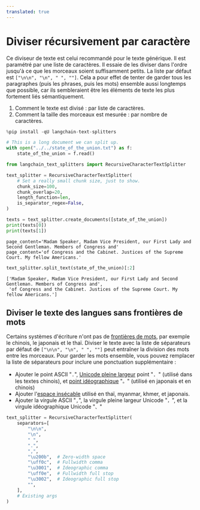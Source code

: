 ```yaml
---
translated: true
---
```


# Diviser récursivement par caractère

Ce diviseur de texte est celui recommandé pour le texte générique. Il est paramétré par une liste de caractères. Il essaie de les diviser dans l'ordre jusqu'à ce que les morceaux soient suffisamment petits. La liste par défaut est `["\n\n", "\n", " ", ""]`. Cela a pour effet de tenter de garder tous les paragraphes (puis les phrases, puis les mots) ensemble aussi longtemps que possible, car ils sembleraient être les éléments de texte les plus fortement liés sémantiquement.

1. Comment le texte est divisé : par liste de caractères.
2. Comment la taille des morceaux est mesurée : par nombre de caractères.

```python
%pip install -qU langchain-text-splitters
```

```python
# This is a long document we can split up.
with open("../../state_of_the_union.txt") as f:
    state_of_the_union = f.read()
```

```python
from langchain_text_splitters import RecursiveCharacterTextSplitter
```

```python
text_splitter = RecursiveCharacterTextSplitter(
    # Set a really small chunk size, just to show.
    chunk_size=100,
    chunk_overlap=20,
    length_function=len,
    is_separator_regex=False,
)
```

```python
texts = text_splitter.create_documents([state_of_the_union])
print(texts[0])
print(texts[1])
```

```output
page_content='Madam Speaker, Madam Vice President, our First Lady and Second Gentleman. Members of Congress and'
page_content='of Congress and the Cabinet. Justices of the Supreme Court. My fellow Americans.'
```

```python
text_splitter.split_text(state_of_the_union)[:2]
```

```output
['Madam Speaker, Madam Vice President, our First Lady and Second Gentleman. Members of Congress and',
 'of Congress and the Cabinet. Justices of the Supreme Court. My fellow Americans.']
```

## Diviser le texte des langues sans frontières de mots

Certains systèmes d'écriture n'ont pas de [frontières de mots](https://en.wikipedia.org/wiki/Category:Writing_systems_without_word_boundaries), par exemple le chinois, le japonais et le thaï. Diviser le texte avec la liste de séparateurs par défaut de `["\n\n", "\n", " ", ""]` peut entraîner la division des mots entre les morceaux. Pour garder les mots ensemble, vous pouvez remplacer la liste de séparateurs pour inclure une ponctuation supplémentaire :

* Ajouter le point ASCII "`.`", [Unicode pleine largeur](https://en.wikipedia.org/wiki/Halfwidth_and_Fullwidth_Forms_(Unicode_block)) point "．" (utilisé dans les textes chinois), et [point idéographique](https://en.wikipedia.org/wiki/CJK_Symbols_and_Punctuation) "`。`" (utilisé en japonais et en chinois)
* Ajouter l'[espace insécable](https://en.wikipedia.org/wiki/Zero-width_space) utilisé en thaï, myanmar, khmer, et japonais.
* Ajouter la virgule ASCII "`,`", la virgule pleine largeur Unicode "`，`", et la virgule idéographique Unicode "`、`"

```python
text_splitter = RecursiveCharacterTextSplitter(
    separators=[
        "\n\n",
        "\n",
        " ",
        ".",
        ",",
        "\u200b",  # Zero-width space
        "\uff0c",  # Fullwidth comma
        "\u3001",  # Ideographic comma
        "\uff0e",  # Fullwidth full stop
        "\u3002",  # Ideographic full stop
        "",
    ],
    # Existing args
)
```

